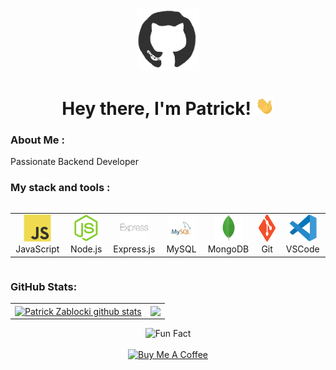 <div id="header" align="center">

<img src="./Assets/github.gif" width="100"/>

<h1>
Hey there, I'm Patrick!
<img src="./Assets/giphy.gif" width="30px" alt="GIF">
</h1>
</div>

### About Me :

Passionate Backend Developer

### My stack and tools :

<div style="display: flex; justify-content: center;">
<table align="center">
  <tr>
    <td align="center" width="88">
      <img src="./Images/03-javascript.svg" alt="JavaScript" width="44" height="44"/><br>JavaScript
    </td>
    <td align="center" width="88">
      <img src="./Images/08-nodejs.svg" alt="Node.js" width="44" height="44"/><br>Node.js
    </td>
    <td align="center" width="88">
  <img src="https://raw.githubusercontent.com/github/explore/main/topics/express/express.png" alt="Express.js" width="44" height="44"/><br>Express.js
</td>
<td align="center" width="88">
  <img src="https://raw.githubusercontent.com/github/explore/main/topics/mysql/mysql.png" alt="MySQL" width="44" height="44"/><br>MySQL
</td>
    <td align="center" width="88">
      <img src="./Images/15-mongodb.svg" alt="MongoDB" width="44" height="44"/><br>MongoDB
    </td>
    <td align="center" width="88">
      <img src="./Images/16-git.svg" alt="Git" width="44" height="44"/><br>Git
    </td>
    <td align="center" width="88">
      <img src="./Images/17-vscode.svg" alt="VSCode" width="44" height="44"/><br>VSCode
    </td>
  </tr>
</table>
</div>








### GitHub Stats:
<table align="center">
  <tr>
  <td>
  <a href="https://github.com/PatrickZablocki/github-readme-stats">
  <img align="center" src="https://github-readme-stats.vercel.app/api?username=PatrickZablocki&show_icons=true&include_all_commits=true&theme=radical&hide_border=true&bg_color=002b36" alt="Patrick Zablocki github stats" />
</a>

  </td>
  <td>
  <a href="https://github.com/PatrickZablocki/github-readme-stats">
  <img align="center" src="https://github-readme-stats.vercel.app/api/top-langs/?username=PatrickZablocki&layout=compact&theme=radical&hide_border=true&bg_color=002b36" />
</a>

  </td>
  </tr>
</table>

<div align=center> 
<img src="https://readme-typing-svg.herokuapp.com?color=%2336BCF7&size=30&center=true&vCenter=true&width=1000&height=50&lines=Fun+Fact;+I+love+fantasy+books;+Learning+new+things;+Coding+is+my+passion!" alt="Fun Fact" />


</div>
<br>

<div align="center">
<a href="https://www.buymeacoffee.com/PatrickZablocki" target="_blank"><img src="https://cdn.buymeacoffee.com/buttons/v2/default-blue.png" alt="Buy Me A Coffee" style="height: 40px !important;width: 180px !important;" ></a>
</div>
